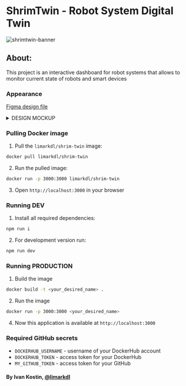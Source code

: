 # ShrimTwin - Robot System Digital Twin
![shrimtwin-banner](https://github.com/user-attachments/assets/63812a93-3b3b-40e7-8ec2-9dcf3f7b7467)

## About:

This project is an interactive dashboard for robot systems that allows to monitor current state of robots and smart devices 

### Appearance
[Figma design file](https://www.figma.com/design/jdrHEUwNXowV4hHIZrkSP5/Shrim-Twin?node-id=0-1&t=hKQjofC8kiQhJF6H-1)
<details>
  <summary>DESIGN MOCKUP</summary>
  
![appearance](https://github.com/user-attachments/assets/8bf77216-de8f-468f-9c2e-5b4b64899616)

</details>

### Pulling Docker image 
1. Pull the `limarkdl/shrim-twin` image:
```bash
docker pull limarkdl/shrim-twin
```  
2. Run the pulled image:
```bash
docker run -p 3000:3000 limarkdl/shrim-twin
```
3. Open `http://localhost:3000` in your browser
   
### Running DEV 

1. Install all required dependencies:

```bash
npm run i
```

2. For development version run:

```bash
npm run dev
```

### Running PRODUCTION

1. Build the image 
```bash 
docker build -t <your_desired_name> .
```
2. Run the image
```bash
docker run -p 3000:3000 <your_desired_name>
```
4. Now this application is available at `http://localhost:3000`

### Required GitHub secrets
- `DOCKERHUB_USERNAME` - username of your DockerHub account
- `DOCKERHUB_TOKEN` - access token for your DockerHub
- `MY_GITHUB_TOKEN` - access token for your GitHub


#### By Ivan Kostin, [@limarkdl](https://github.com/limarkdl)

